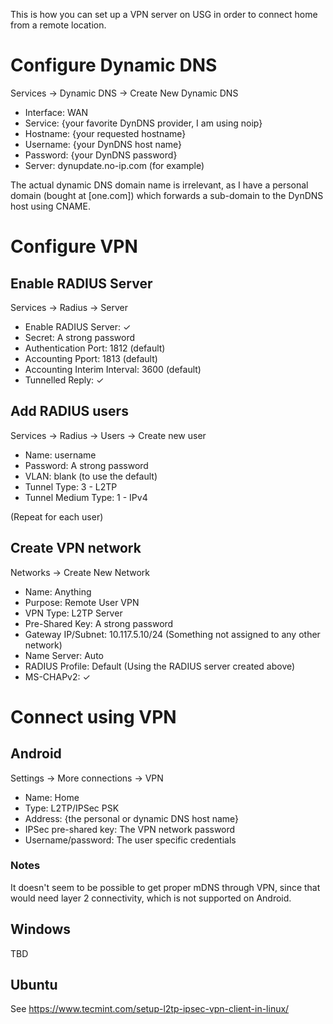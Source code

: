 This is how you can set up a VPN server on USG in order to connect home from a remote location.

# Configure Dynamic DNS

Services -> Dynamic DNS -> Create New Dynamic DNS

* Interface: WAN
* Service: {your favorite DynDNS provider, I am using noip}
* Hostname: {your requested hostname}
* Username: {your DynDNS host name}
* Password: {your DynDNS password}
* Server: dynupdate.no-ip.com (for example)

The actual dynamic DNS domain name is irrelevant, as I have a personal domain (bought at [one.com]) which forwards a sub-domain to the DynDNS host using CNAME.

# Configure VPN

## Enable RADIUS Server

Services -> Radius -> Server

* Enable RADIUS Server: ✓
* Secret: A strong password
* Authentication Port: 1812 (default)
* Accounting Pport: 1813 (default)
* Accounting Interim Interval: 3600 (default)
* Tunnelled Reply: ✓

## Add RADIUS users

Services -> Radius -> Users -> Create new user

* Name: username
* Password: A strong password
* VLAN: blank (to use the default)
* Tunnel Type: 3 - L2TP
* Tunnel Medium Type: 1 - IPv4

(Repeat for each user)

## Create VPN network

Networks -> Create New Network

* Name: Anything
* Purpose: Remote User VPN
* VPN Type: L2TP Server
* Pre-Shared Key: A strong password
* Gateway IP/Subnet: 10.117.5.10/24 (Something not assigned to any other network)
* Name Server: Auto
* RADIUS Profile: Default (Using the RADIUS server created above)
* MS-CHAPv2: ✓

# Connect using VPN

## Android

Settings -> More connections -> VPN

* Name: Home
* Type: L2TP/IPSec PSK
* Address: {the personal or dynamic DNS host name}
* IPSec pre-shared key: The VPN network password
* Username/password: The user specific credentials

### Notes

It doesn't seem to be possible to get proper mDNS through VPN, since that would need layer 2 connectivity, which is not supported on Android.

## Windows

TBD

## Ubuntu

See https://www.tecmint.com/setup-l2tp-ipsec-vpn-client-in-linux/
